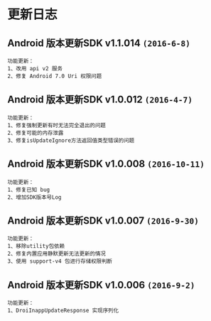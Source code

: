# 更新日志

## Android 版本更新SDK v1.1.014 `(2016-6-8)`
```
功能更新：  
1、改用 api v2 服务
2、修复 Android 7.0 Uri 权限问题
```  

## Android 版本更新SDK v1.0.012 `(2016-4-7)`
```
功能更新：  
1、修复强制更新有时无法完全退出的问题
2、修复可能的内存泄露
3、修复isUpdateIgnore方法返回值类型错误的问题
```  

## Android 版本更新SDK v1.0.008 `(2016-10-11)`
```
功能更新：  
1、修复已知 bug
2、增加SDK版本号Log  
```  

## Android 版本更新SDK v1.0.007  `(2016-9-30)`
```
功能更新：  
1、移除utility包依赖
2、修复内置应用静默更新无法更新的情况
3、使用 support-v4 包进行存储权限判断  
```

## Android 版本更新SDK v1.0.006  `(2016-9-2)`
```
功能更新：  
1、DroiInappUpdateResponse 实现序列化
```